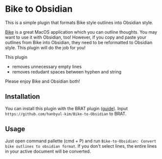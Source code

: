 # Bike to Obsidian

This is a simple plugin that formats Bike style outlines into Obsidian style.

[Bike](https://www.hogbaysoftware.com/bike/) is a great MacOS application which you can outline thoughts.
You may want to use it with Obsidian, too!
However, if you copy and paste your outlines from Bike into Obsidian, they need to be reformatted to Obsidian style.
This plugin will do the job for you!

This plugin 
- removes unnecessary empty lines
- removes redudant spaces between hyphen and string

Please enjoy Bike and Obsidian both!

## Installation
You can install this plugin with the BRAT plugin ([guide](https://github.com/TfTHacker/obsidian42-brat#Quick-Guide-for-using-BRAT)).
Input `https://github.com/hanbyul-kim/Bike-to-Obsidian` to BRAT.

## Usage
Just open command pallette (cmd + P) and run `Bike-to-Obsidian: Convert bike outlines to obsidian format`.
If you don't select lines, the entire lines in your active document will be converted.

